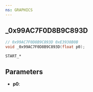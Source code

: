 ```yaml
---
ns: GRAPHICS
---
```

## _0x99AC7F0D8B9C893D

```c
// 0x99AC7F0D8B9C893D 0xE3938B0B
void _0x99AC7F0D8B9C893D(float p0);
```

```
START_*
```

## Parameters
* **p0**: 

